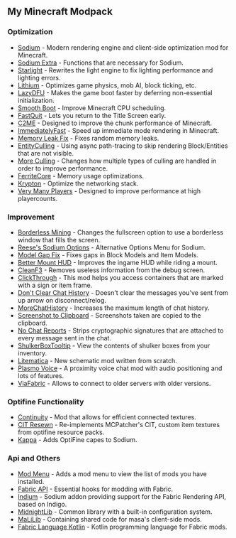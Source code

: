 ## My Minecraft Modpack 
### Optimization
-  	[Sodium](https://modrinth.com/mod/sodium) - Modern rendering engine and client-side optimization mod for Minecraft.
-  	[Sodium Extra](https://modrinth.com/mod/sodium-extra) - Functions that are necessary for Sodium.
-  	[Starlight](https://modrinth.com/mod/starlight) - Rewrites the light engine to fix lighting performance and lighting errors.
-  	[Lithium](https://modrinth.com/mod/lithium) - Optimizes game physics, mob AI, block ticking, etc.
-  	[LazyDFU](https://modrinth.com/mod/lazydfu) - Makes the game boot faster by deferring non-essential initialization.
-  	[Smooth Boot](https://modrinth.com/mod/smoothboot-fabric) - Improve Minecraft CPU scheduling.
-   [FastQuit](https://modrinth.com/mod/fastquit) - Lets you return to the Title Screen early.
-   [C2ME](https://modrinth.com/mod/c2me-fabric) - Designed to improve the chunk performance of Minecraft.
-   [ImmediatelyFast](https://modrinth.com/mod/immediatelyfast) - Speed up immediate mode rendering in Minecraft.
-   [Memory Leak Fix](https://modrinth.com/mod/memoryleakfix) - Fixes random memory leaks.
-  	[EntityCulling](https://modrinth.com/mod/entityculling) - Using async path-tracing to skip rendering Block/Entities that are not visible.
-   [More Culling](https://modrinth.com/mod/moreculling) - Changes how multiple types of culling are handled in order to improve performance.
-   [FerriteCore](https://modrinth.com/mod/ferrite-core) - Memory usage optimizations.
-   [Krypton](https://modrinth.com/mod/krypton/version/0.2.3) - Optimize the networking stack.
-   [Very Many Players](https://modrinth.com/mod/vmp-fabric) - Designed to improve performance at high playercounts.
### Improvement
-  	[Borderless Mining](https://modrinth.com/mod/borderless-mining) - Changes the fullscreen option to use a borderless window that fills the screen.
-  	[Reese's Sodium Options](https://modrinth.com/mod/reeses-sodium-options) - Alternative Options Menu for Sodium.
-  	[Model Gap Fix](https://modrinth.com/mod/modelfix) - Fixes gaps in Block Models and Item Models.
-   [Better Mount HUD](https://modrinth.com/mod/better-mount-hud) - Improves the ingame HUD while riding a mount.
-  	[CleanF3](https://modrinth.com/mod/clean-f3) - Removes useless information from the debug screen.
-  	[ClickThrough](https://modrinth.com/mod/clickthrough) - This mod helps you access containers that are marked with a sign or item frame. 
-  	[Don't Clear Chat History](https://modrinth.com/mod/dcch) - Doesn't clear the messages you've sent from up arrow on disconnect/relog.
-  	[MoreChatHistory](https://modrinth.com/mod/morechathistory) - Increases the maximum length of chat history.
-  	[Screenshot to Clipboard](https://modrinth.com/mod/screenshot-to-clipboard) - Screenshots taken are copied to the clipboard.
-  	[No Chat Reports](https://modrinth.com/mod/no-chat-reports) - Strips cryptographic signatures that are attached to every message sent in the chat.
-   [ShulkerBoxTooltip](https://modrinth.com/mod/shulkerboxtooltip) - View the contents of shulker boxes from your inventory.
-   [Litematica](https://www.curseforge.com/minecraft/mc-mods/litematica) - New schematic mod written from scratch.
-   [Plasmo Voice](https://modrinth.com/plugin/plasmo-voice) - A proximity voice chat mod with audio positioning and lots of features.
-   [ViaFabric](https://modrinth.com/mod/viafabric) - Allows to connect to older servers with older versions.
### Optifine Functionality
-  	[Continuity](https://modrinth.com/mod/continuity) - Mod that allows for efficient connected textures.
-  	[CIT Resewn](https://modrinth.com/mod/cit-resewn) - Re-implements MCPatcher's CIT, custom item textures from optifine resource packs.
-  	[Kappa](https://modrinth.com/mod/kappa) - Adds OptiFine capes to Sodium.
### Api and Others
-  	[Mod Menu](https://modrinth.com/mod/modmenu) - Adds a mod menu to view the list of mods you have installed.
-  	[Fabric API](https://modrinth.com/mod/fabric-api) - Essential hooks for modding with Fabric.
-  	[Indium](https://modrinth.com/mod/indium) - Sodium addon providing support for the Fabric Rendering API, based on Indigo.
-  	[MidnightLib](https://modrinth.com/mod/midnightlib) - Common library with a built-in configuration system.
-   [MaLiLib](https://www.curseforge.com/minecraft/mc-mods/malilib) - Containing shared code for masa's client-side mods.
-   [Fabric Language Kotlin](https://modrinth.com/mod/fabric-language-kotlin/version/1.9.5+kotlin.1.8.22) - Kotlin programming language for Fabric mods.
